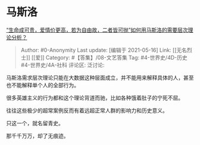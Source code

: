 # 马斯洛
[“生命成可贵，爱情价更高，若为自由故，二者皆可抛”如何用马斯洛的需要层次理论分析？](https://www.zhihu.com/question/434144360/answer/1628330849)

> Author: #0-Anonymity
> Last update: [编辑于 2021-05-16]
> Link: [[无名烈士]] [[爱]]
> Category: #【答集】/08-文艺答集
> Tag: #4-世界史/4D-历史 #4-世界史/4A-社科
> 评论区:
> 泛讨论:

马斯洛需求层次理论只能在大数据这种层面成立，并不能用来解释具体的人，甚至也不能解释单个人的全部行为。

很多英雄主义的行为都和这个理论背道而驰，比如各种饿着肚子的宁死不屈。

往往这些极少的超常案例反而有着远超正常人群的影响力和历史意义。

只这一个，就名留青史。

那千千万万，却了无痕迹。
